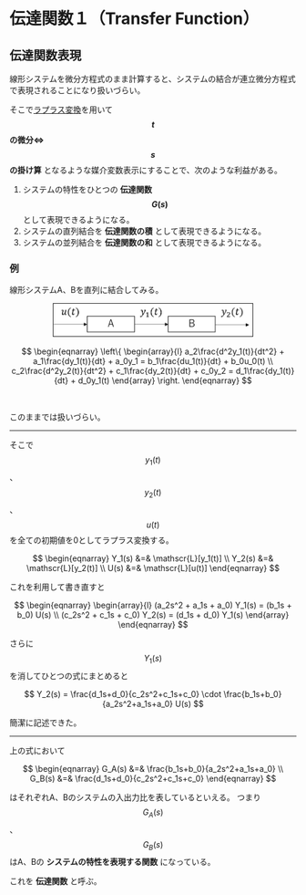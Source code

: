 # 伝達関数１（Transfer Function）

## 伝達関数表現

線形システムを微分方程式のまま計算すると、システムの結合が連立微分方程式で表現されることになり扱いづらい。

そこで[ラプラス変換](mathematics/analysis/laplace_transform.md)を用いて **$$t$$の微分⇔$$s$$の掛け算** となるような媒介変数表示にすることで、次のような利益がある。

1. システムの特性をひとつの **伝達関数$$G(s)$$** として表現できるようになる。
1. システムの直列結合を **伝達関数の積** として表現できるようになる。
1. システムの並列結合を **伝達関数の和** として表現できるようになる。

### 例

線形システムA、Bを直列に結合してみる。

<center>
<img src="fig1.png" style="width: 350px" border=1px/>

$$
\begin{eqnarray}
  \left\{
    \begin{array}{l}
      a_2\frac{d^2y_1(t)}{dt^2} + a_1\frac{dy_1(t)}{dt} + a_0y_1 = b_1\frac{du_1(t)}{dt} + b_0u_0(t) \\
      c_2\frac{d^2y_2(t)}{dt^2} + c_1\frac{dy_2(t)}{dt} + c_0y_2 = d_1\frac{dy_1(t)}{dt} + d_0y_1(t)
    \end{array}
  \right.
\end{eqnarray}
$$
</center><br />

このままでは扱いづらい。

----------------

そこで $$y_1(t)$$、$$y_2(t)$$、$$u(t)$$ を全ての初期値を0としてラプラス変換する。

$$
\begin{eqnarray}
  Y_1(s) &=& \mathscr{L}[y_1(t)] \\
  Y_2(s) &=& \mathscr{L}[y_2(t)] \\
  U(s) &=& \mathscr{L}[u(t)]
\end{eqnarray}
$$

これを利用して書き直すと

$$
\begin{eqnarray}
  \begin{array}{l}
    (a_2s^2 + a_1s + a_0) Y_1(s) = (b_1s + b_0) U(s) \\
    (c_2s^2 + c_1s + c_0) Y_2(s) = (d_1s + d_0) Y_1(s)
  \end{array}
\end{eqnarray}
$$

さらに $$Y_1(s)$$ を消してひとつの式にまとめると

$$
Y_2(s) = \frac{d_1s+d_0}{c_2s^2+c_1s+c_0} \cdot \frac{b_1s+b_0}{a_2s^2+a_1s+a_0} U(s)
$$

簡潔に記述できた。

-----------

上の式において

$$
\begin{eqnarray}
  G_A(s) &=& \frac{b_1s+b_0}{a_2s^2+a_1s+a_0} \\
  G_B(s) &=& \frac{d_1s+d_0}{c_2s^2+c_1s+c_0}
\end{eqnarray}
$$

はそれぞれA、Bのシステムの入出力比を表しているといえる。
つまり $$G_A(s)$$、$$G_B(s)$$ はA、Bの **システムの特性を表現する関数** になっている。

これを **伝達関数** と呼ぶ。
